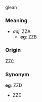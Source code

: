 glean
### Meaning
+ _adj_: ZZA
    + __eg__: ZZB

### Origin

ZZC

### Synonym

__eg__: ZZD

+ ZZE



